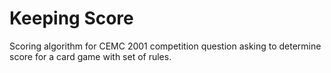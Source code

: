 # Keeping Score
Scoring algorithm for CEMC 2001 competition question asking to determine score for a card game with set of rules.
